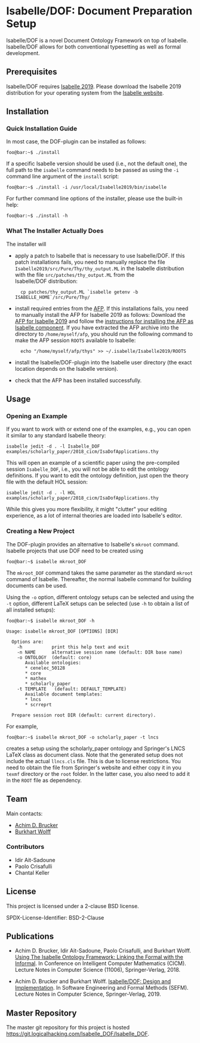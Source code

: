 # Isabelle/DOF: Document Preparation Setup

Isabelle/DOF is a novel Document Ontology Framework on top of
Isabelle. Isabelle/DOF allows for both conventional typesetting as
well as formal development.

## Prerequisites

Isabelle/DOF requires [Isabelle 2019](http://isabelle.in.tum.de/website-Isabelle2019/). 
Please download the Isabelle 2019 distribution for your operating
system from the [Isabelle website](http://isabelle.in.tum.de/website-Isabelle2019/).

## Installation 

### Quick Installation Guide

In most case, the DOF-plugin can be installed as follows:
```console 
foo@bar:~$ ./install
```
If a specific Isabelle version should be used (i.e., not the default 
one), the full path to the ``isabelle`` command needs to be passed as 
using the ``-i`` command line argument of the ``install`` script:
```console 
foo@bar:~$ ./install -i /usr/local/Isabelle2019/bin/isabelle
```

For further command line options of the installer, please use the 
built-in help:
```console 
foo@bar:~$ ./install -h
```

### What The Installer Actually Does

The installer will 
* apply a patch to Isabelle that is necessary to use Isabelle/DOF. 
  If this patch installations fails, you need to manually replace 
  the file ``Isabelle2019/src/Pure/Thy/thy_output.ML`` in the Isabelle
  distribution with the file ``src/patches/thy_output.ML`` from the  
  Isabelle/DOF distribution:        

        cp patches/thy_output.ML `isabelle getenv -b ISABELLE_HOME`/src/Pure/Thy/

* install required entries from the [AFP](https://www.isa-afp.org). If this
  installations fails, you need to manually install the AFP for Isabelle 2019 as follows:
  Download the [AFP for Isabelle 2019](https://www.isa-afp.org/release/afp-2019-06-17.tar.gz)
  and follow the [instructions for installing the AFP as Isabelle 
  component](https://www.isa-afp.org/using.html). If you have extracted
  the AFP archive into the directory to `/home/myself/afp`, you should
  run the following command to make the AFP session `ROOTS` available to
  Isabelle:

        echo "/home/myself/afp/thys" >> ~/.isabelle/Isabelle2019/ROOTS

* install the Isabelle/DOF-plugin into the Isabelle user directory 
  (the exact location depends on the Isabelle version). 
* check that the AFP has been installed successfully. 

## Usage

### Opening an Example

If you want to work with or extend one of the examples, e.g., you can
open it similar to any standard Isabelle theory:

```console
isabelle jedit -d . -l Isabelle_DOF examples/scholarly_paper/2018_cicm/IsaDofApplications.thy
```

This will open an example of a scientific paper using the pre-compiled
session ``Isabelle_DOF``, i.e., you will not be able to edit the
ontology definitions. If you want to edit the ontology definition,
just open the theory file with the default HOL session: 

```console
isabelle jedit -d . -l HOL examples/scholarly_paper/2018_cicm/IsaDofApplications.thy
```

While this gives you more flexibility, it might "clutter" your editing
experience, as a lot of internal theories are loaded into Isabelle's
editor. 

### Creating a New Project

The DOF-plugin provides an alternative to Isabelle's ``mkroot`` command.
Isabelle projects that use DOF need to be created using
```console 
foo@bar:~$ isabelle mkroot_DOF 
```
The ``mkroot_DOF`` command takes the same parameter as the standard
``mkroot`` command of Isabelle. Thereafter, the normal Isabelle 
command for building documents can be used. 

Using the ``-o`` option, different ontology setups can be
selected and using the ``-t`` option, different LaTeX setups 
can be selected (use ``-h`` to obtain a list of all installed setups):
```console 
foo@bar:~$ isabelle mkroot_DOF -h

Usage: isabelle mkroot_DOF [OPTIONS] [DIR]

  Options are:
    -h           print this help text and exit
    -n NAME      alternative session name (default: DIR base name)
    -o ONTOLOGY  (default: core)
       Available ontologies:
       * cenelec_50128
       * core
       * mathex
       * scholarly_paper
    -t TEMPLATE   (default: DEFAULT_TEMPLATE)
       Available document templates:
       * lncs
       * scrreprt

  Prepare session root DIR (default: current directory).
```
For example, 
```console 
foo@bar:~$ isabelle mkroot_DOF -o scholarly_paper -t lncs
```
creates a setup using the scholarly_paper ontology and Springer's
LNCS LaTeX class as document class. Note that the generated setup
does not include the actual ``llncs.cls`` file. This is due to
license restrictions. You need to obtain the file from Springer's
website and either copy it in you ``texmf`` directory or the ``root``
folder. In the latter case, you also need to add it in the ``ROOT`` file
as dependency.


## Team

Main contacts:
* [Achim D. Brucker](http://www.brucker.ch/)
* [Burkhart Wolff](https://www.lri.fr/~wolff/)


### Contributors

* Idir Ait-Sadoune 
* Paolo Crisafulli 
* Chantal Keller

## License

This project is licensed under a 2-clause BSD license.

SPDX-License-Identifier: BSD-2-Clause

## Publications

* Achim D. Brucker, Idir Ait-Sadoune, Paolo Crisafulli, and Burkhart
  Wolff. [Using The Isabelle Ontology Framework: Linking the Formal
  with the Informal](https://www.brucker.ch/bibliography/download/2018/brucker.ea-isabelle-ontologies-2018.pdf). 
  In Conference on Intelligent Computer Mathematics (CICM). Lecture 
  Notes in Computer Science (11006), Springer-Verlag, 2018.

* Achim D. Brucker and Burkhart Wolff. [Isabelle/DOF: Design and 
  Implementation](https://www.brucker.ch/bibliography/download/2019/brucker.ea-isabelledof-2019.pdf). 
  In Software Engineering and Formal Methods (SEFM). Lecture Notes in 
  Computer Science, Springer-Verlag, 2019.

## Master Repository

The master git repository for this project is hosted 
<https://git.logicalhacking.com/Isabelle_DOF/Isabelle_DOF>.

